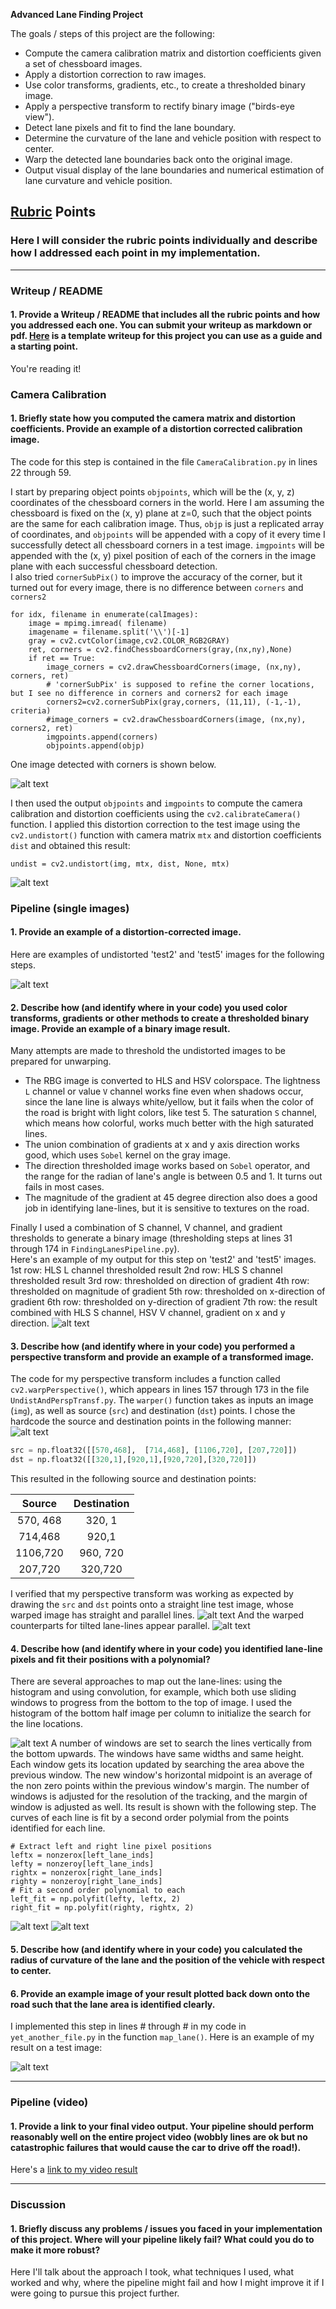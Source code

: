 **Advanced Lane Finding Project**

The goals / steps of this project are the following:

* Compute the camera calibration matrix and distortion coefficients given a set of chessboard images.
* Apply a distortion correction to raw images.
* Use color transforms, gradients, etc., to create a thresholded binary image.
* Apply a perspective transform to rectify binary image ("birds-eye view").
* Detect lane pixels and fit to find the lane boundary.
* Determine the curvature of the lane and vehicle position with respect to center.
* Warp the detected lane boundaries back onto the original image.
* Output visual display of the lane boundaries and numerical estimation of lane curvature and vehicle position.

[//]: # (Image References)

[image0]: ./output_images/FoundCorners_calibration3.jpg "corners"
[image1]: ./output_images/Undist_calibration3.jpg "Undistorted"
[image2]: ./output_images/two_test_images.jpg "Test images undistorted"
[image3]: ./output_images/Preprocessing.jpg "Binary Example"
[image4]: ./output_images/Undistorted_straight_lines1_marked.jpg "Work out src points"
[image5]: ./output_images/Unwarped_images.jpg "Unwarp Example"
[image6]: ./output_images/warped_straight_line1.jpg "Unwarp the straight line"
[image7]: ./output_images/hist_warped_test1.png "histogram"
[image8]: ./output_images/findLanesNCurves.jpg "Fit curve"
[image9]: ./output_images/findCurvesNVisualize.jpg "Curve visualized"
[video1]: ./project_video.mp4 "Video"

## [Rubric](https://review.udacity.com/#!/rubrics/571/view) Points

### Here I will consider the rubric points individually and describe how I addressed each point in my implementation.  

---

### Writeup / README

#### 1. Provide a Writeup / README that includes all the rubric points and how you addressed each one.  You can submit your writeup as markdown or pdf.  [Here](https://github.com/udacity/CarND-Advanced-Lane-Lines/blob/master/writeup_template.md) is a template writeup for this project you can use as a guide and a starting point.  

You're reading it!

### Camera Calibration

#### 1. Briefly state how you computed the camera matrix and distortion coefficients. Provide an example of a distortion corrected calibration image.

The code for this step is contained in the file `CameraCalibration.py` in lines 22 through 59.  

I start by preparing object points `objpoints`, which will be the (x, y, z) coordinates of the chessboard corners in the world. Here I am assuming the chessboard is fixed on the (x, y) plane at z=0, such that the object points are the same for each calibration image.  Thus, `objp` is just a replicated array of coordinates, and `objpoints` will be appended with a copy of it every time I successfully detect all chessboard corners in a test image.  `imgpoints` will be appended with the (x, y) pixel position of each of the corners in the image plane with each successful chessboard detection.  
I also tried `cornerSubPix()` to improve the accuracy of the corner, but it turned out for every image, there is no difference between `corners` and `corners2`
```
for idx, filename in enumerate(calImages):   
    image = mpimg.imread( filename)
    imagename = filename.split('\\')[-1]
    gray = cv2.cvtColor(image,cv2.COLOR_RGB2GRAY)
    ret, corners = cv2.findChessboardCorners(gray,(nx,ny),None)
    if ret == True:
        image_corners = cv2.drawChessboardCorners(image, (nx,ny), corners, ret)
        # 'cornerSubPix' is supposed to refine the corner locations, but I see no difference in corners and corners2 for each image
        corners2=cv2.cornerSubPix(gray,corners, (11,11), (-1,-1), criteria)
        #image_corners = cv2.drawChessboardCorners(image, (nx,ny), corners2, ret)
        imgpoints.append(corners)
        objpoints.append(objp)
```
One image detected with corners is shown below.

![alt text][image0]

I then used the output `objpoints` and `imgpoints` to compute the camera calibration and distortion coefficients using the `cv2.calibrateCamera()` function.  I applied this distortion correction to the test image using the `cv2.undistort()` function with camera matrix `mtx` and distortion coefficients `dist` and obtained this result: 
```
undist = cv2.undistort(img, mtx, dist, None, mtx)
```
![alt text][image1]

### Pipeline (single images)

#### 1. Provide an example of a distortion-corrected image.
Here are examples of undistorted 'test2' and 'test5' images for the following steps.

![alt text][image2]

#### 2. Describe how (and identify where in your code) you used color transforms, gradients or other methods to create a thresholded binary image.  Provide an example of a binary image result.

Many attempts are made to threshold the undistorted images to be prepared for unwarping. 
- The RBG image is converted to HLS and HSV colorspace. The lightness `L` channel or value `V` channel works fine even when shadows occur, since the lane line is always white/yellow, but it fails when the color of the road is bright with light colors, like test 5. The saturation `S` channel, which means how colorful, works much better with the high saturated lines. 
- The union combination of gradients at x and y axis direction works good, which uses `Sobel` kernel on the gray image.
- The direction thresholded image works based on `Sobel` operator, and the range for the radian of lane's angle is between 0.5 and 1. It turns out fails in most cases.
- The magnitude of the gradient at 45 degree direction also does a good job in identifying lane-lines, but it is sensitive to textures on the road.

Finally I used a combination of S channel, V channel, and gradient thresholds to generate a binary image (thresholding steps at lines 31 through 174 in `FindingLanesPipeline.py`).  
Here's an example of my output for this step on 'test2' and 'test5' images.  
1st row: HLS L channel thresholded result
2nd row: HLS S channel thresholded result
3rd row: thresholded on direction of gradient
4th row: thresholded on magnitude of gradient
5th row: thresholded on x-direction of gradient
6th row: thresholded on y-direction of gradient
7th row: the result combined with HLS S channel, HSV V channel, gradient on x and y direction.
![alt text][image3]

#### 3. Describe how (and identify where in your code) you performed a perspective transform and provide an example of a transformed image.

The code for my perspective transform includes a function called `cv2.warpPerspective()`, which appears in lines 157 through 173 in the file `UndistAndPerspTransf.py`.  The `warper()` function takes as inputs an image (`img`), as well as source (`src`) and destination (`dst`) points.  I chose the hardcode the source and destination points in the following manner:
![alt text][image4]
```python
src = np.float32([[570,468],  [714,468], [1106,720], [207,720]])
dst = np.float32([[320,1],[920,1],[920,720],[320,720]])
```
This resulted in the following source and destination points:

| Source        | Destination   | 
|:-------------:|:-------------:| 
| 570, 468      | 320, 1        | 
| 714,468       | 920,1         |
| 1106,720      | 960, 720      |
| 207,720       | 320,720       |

I verified that my perspective transform was working as expected by drawing the `src` and `dst` points onto a straight line test image, whose warped image has straight and parallel lines. 
![alt text][image6]
And the warped counterparts for tilted lane-lines appear parallel.
![alt text][image5]

#### 4. Describe how (and identify where in your code) you identified lane-line pixels and fit their positions with a polynomial?

There are several approaches to map out the lane-lines: using the histogram and using convolution, for example, which both use sliding windows to progress from the bottom to the top of image.
I used the histogram of the bottom half image per column to initialize the search for the line locations.

![alt text][image7]
A number of windows are set to search the lines vertically from the bottom upwards. The windows have same widths and same height. Each window gets its location updated by searching the area above the previous window. The new window's horizontal midpoint is an average of the non zero points within the previous window's margin.
The number of windows is adjusted for the resolution of the tracking, and the margin of window is adjusted as well. Its result is shown with the following step.
The curves of each line is fit by a second order polymial from the points identified for each line.
```
# Extract left and right line pixel positions
leftx = nonzerox[left_lane_inds]
lefty = nonzeroy[left_lane_inds] 
rightx = nonzerox[right_lane_inds]
righty = nonzeroy[right_lane_inds] 
# Fit a second order polynomial to each
left_fit = np.polyfit(lefty, leftx, 2)
right_fit = np.polyfit(righty, rightx, 2)
```
![alt text][image8] 
![alt text][image9]

#### 5. Describe how (and identify where in your code) you calculated the radius of curvature of the lane and the position of the vehicle with respect to center.



#### 6. Provide an example image of your result plotted back down onto the road such that the lane area is identified clearly.

I implemented this step in lines # through # in my code in `yet_another_file.py` in the function `map_lane()`.  Here is an example of my result on a test image:

![alt text][image6]

---

### Pipeline (video)

#### 1. Provide a link to your final video output.  Your pipeline should perform reasonably well on the entire project video (wobbly lines are ok but no catastrophic failures that would cause the car to drive off the road!).

Here's a [link to my video result](./project_video.mp4)

---

### Discussion

#### 1. Briefly discuss any problems / issues you faced in your implementation of this project.  Where will your pipeline likely fail?  What could you do to make it more robust?

Here I'll talk about the approach I took, what techniques I used, what worked and why, where the pipeline might fail and how I might improve it if I were going to pursue this project further.  
